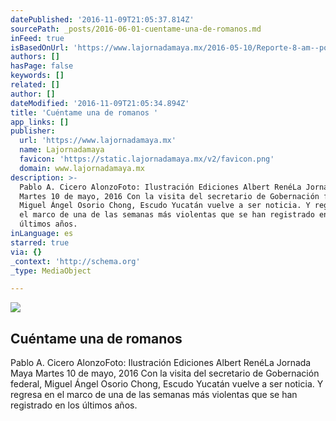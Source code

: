 ```yaml
---
datePublished: '2016-11-09T21:05:37.814Z'
sourcePath: _posts/2016-06-01-cuentame-una-de-romanos.md
inFeed: true
isBasedOnUrl: 'https://www.lajornadamaya.mx/2016-05-10/Reporte-8-am--por-Pablo-A--Cicero'
authors: []
hasPage: false
keywords: []
related: []
author: []
dateModified: '2016-11-09T21:05:34.894Z'
title: 'Cuéntame una de romanos '
app_links: []
publisher:
  url: 'https://www.lajornadamaya.mx'
  name: Lajornadamaya
  favicon: 'https://static.lajornadamaya.mx/v2/favicon.png'
  domain: www.lajornadamaya.mx
description: >-
  Pablo A. Cicero AlonzoFoto: Ilustración Ediciones Albert RenéLa Jornada Maya
  Martes 10 de mayo, 2016 Con la visita del secretario de Gobernación federal,
  Miguel Ángel Osorio Chong, Escudo Yucatán vuelve a ser noticia. Y regresa en
  el marco de una de las semanas más violentas que se han registrado en los
  últimos años.
inLanguage: es
starred: true
via: {}
_context: 'http://schema.org'
_type: MediaObject

---
```

<article style=""><img src="https://s3-us-west-2.amazonaws.com/the-grid-img/p/ec618218b67e6e47b996ae0f8cb01c858bdf9f27.jpg" /><h1>Cuéntame una de romanos </h1><p>Pablo A. Cicero AlonzoFoto: Ilustración Ediciones Albert RenéLa Jornada Maya Martes 10 de mayo, 2016 Con la visita del secretario de Gobernación federal, Miguel Ángel Osorio Chong, Escudo Yucatán vuelve a ser noticia. Y regresa en el marco de una de las semanas más violentas que se han registrado en los últimos años.</p></article>